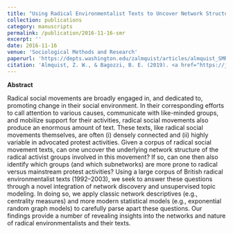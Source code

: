 ```yaml
---
title: "Using Radical Environmentalist Texts to Uncover Network Structure and Network Features"
collection: publications
category: manuscripts
permalink: /publication/2016-11-16-smr
excerpt: ''
date: 2016-11-16
venue: 'Sociological Methods and Research'
paperurl: 'https://depts.washington.edu/zalmquist/articles/almquist_SMR.pdf'
citation: 'Almquist, Z. W., & Bagozzi, B. E. (2019). <a href="https://journals.sagepub.com/doi/10.1177/0049124117729696">Using radical environmentalist texts to uncover network structure and network features</a>. <i>Sociological Methods & Research</i>, 48(4), 905-960.'
---
```





**Abstract**

Radical social movements are broadly engaged in, and dedicated to, promoting change in their social environment. In their corresponding efforts to call attention to various causes, communicate with like-minded groups, and mobilize support for their activities, radical social movements also produce an enormous amount of text. These texts, like radical social movements themselves, are often (i) densely connected and (ii) highly variable in advocated protest activities. Given a corpus of radical social movement texts, can one uncover the underlying network structure of the radical activist groups involved in this movement? If so, can one then also identify which groups (and which subnetworks) are more prone to radical versus mainstream protest activities? Using a large corpus of British radical environmentalist texts (1992–2003), we seek to answer these questions through a novel integration of network discovery and unsupervised topic modeling. In doing so, we apply classic network descriptives (e.g., centrality measures) and more modern statistical models (e.g., exponential random graph models) to carefully parse apart these questions. Our findings provide a number of revealing insights into the networks and nature of radical environmentalists and their texts.

